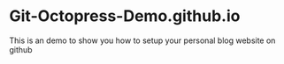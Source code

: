 Git-Octopress-Demo.github.io
============================

This is an demo to show you how to setup your personal blog website on github
